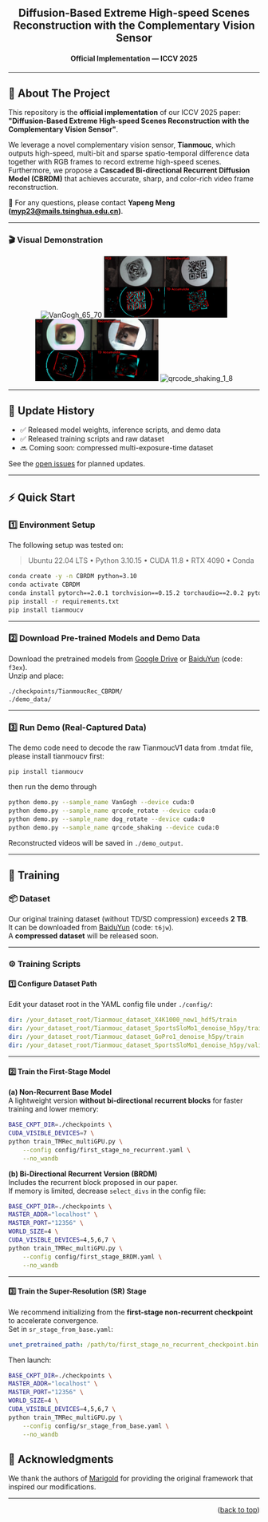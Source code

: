 <a id="readme-top"></a>

<div align="center">
  <h2>Diffusion-Based Extreme High-speed Scenes Reconstruction with the Complementary Vision Sensor</h2>
  <h4>Official Implementation — ICCV 2025</h4>
</div>

---

## 📖 About The Project

This repository is the **official implementation** of our ICCV 2025 paper:<br>
**"Diffusion-Based Extreme High-speed Scenes Reconstruction with the Complementary Vision Sensor"**.

We leverage a novel complementary vision sensor, **Tianmouc**, which outputs high-speed, multi-bit and sparse spatio-temporal difference data together with RGB frames to record extreme high-speed scenes.  
Furthermore, we propose a **Cascaded Bi-directional Recurrent Diffusion Model (CBRDM)** that achieves accurate, sharp, and color-rich video frame reconstruction.

📩 For any questions, please contact **Yapeng Meng (myp23@mails.tsinghua.edu.cn)**.

---

### 🎬 Visual Demonstration

<p align="center">
  <img src="assert/VanGogh_65_70.gif" width="49%" alt="VanGogh_65_70">
  <img src="assert/qrcode_rotate_5_9.gif" width="49%" alt="qrcode_rotate_5_9"><br>
  <img src="assert/dog_rotate_7_9.gif" width="49%" alt="dog_rotate_7_9">
  <img src="assert/qrcode_shaking_1_8.gif" width="49%" alt="qrcode_shaking_1_8">
  
</p>

---

## 🧩 Update History

- ✅ Released model weights, inference scripts, and demo data  
- ✅ Released training scripts and raw dataset  
- 🔜 Coming soon: compressed multi-exposure-time dataset  

See the [open issues](https://github.com/Tianmouc/GenRec/issues) for planned updates.

---

## ⚡ Quick Start

### 1️⃣ Environment Setup
The following setup was tested on:
> Ubuntu 22.04 LTS • Python 3.10.15 • CUDA 11.8 • RTX 4090 • Conda

```bash
conda create -y -n CBRDM python=3.10
conda activate CBRDM
conda install pytorch==2.0.1 torchvision==0.15.2 torchaudio==2.0.2 pytorch-cuda=11.8 -c pytorch -c nvidia
pip install -r requirements.txt
pip install tianmoucv
```

---

### 2️⃣ Download Pre-trained Models and Demo Data
Download the pretrained models from [Google Drive](https://drive.google.com/drive/folders/1zj5clhXhtmJVy2pIISjP34K2cj4J4W9d?usp=drive_link) or [BaiduYun](https://pan.baidu.com/s/1OzBE2crjq6J78NSaUwym5w?pwd=f3ex) (code: `f3ex`).  
Unzip and place:
```
./checkpoints/TianmoucRec_CBRDM/
./demo_data/
```

---

### 3️⃣ Run Demo (Real-Captured Data)

The demo code need to decode the raw TianmoucV1 data from .tmdat file, please install tianmoucv first:

```
pip install tianmoucv
```

then run the demo through

```bash
python demo.py --sample_name VanGogh --device cuda:0
python demo.py --sample_name qrcode_rotate --device cuda:0
python demo.py --sample_name dog_rotate --device cuda:0
python demo.py --sample_name qrcode_shaking --device cuda:0
```
Reconstructed videos will be saved in `./demo_output`.

---

## 🧠 Training

### 📦 Dataset
Our original training dataset (without TD/SD compression) exceeds **2 TB**.  
It can be downloaded from [BaiduYun](https://pan.baidu.com/s/1DFxXAAe0iVfPx-MPz2KVFQ?pwd=t6jw) (code: `t6jw`).  
A **compressed dataset** will be released soon.

---

### ⚙️ Training Scripts

#### 1️⃣ Configure Dataset Path
Edit your dataset root in the YAML config file under `./config/`:
```yaml
dir: /your_dataset_root/Tianmouc_dataset_X4K1000_new1_hdf5/train
dir: /your_dataset_root/Tianmouc_dataset_SportsSloMo1_denoise_h5py/train
dir: /your_dataset_root/Tianmouc_dataset_GoPro1_denoise_h5py/train
dir: /your_dataset_root/Tianmouc_dataset_SportsSloMo1_denoise_h5py/valid
```

---

#### 2️⃣ Train the First-Stage Model

**(a) Non-Recurrent Base Model**  
A lightweight version **without bi-directional recurrent blocks** for faster training and lower memory:
```bash
BASE_CKPT_DIR=./checkpoints \
CUDA_VISIBLE_DEVICES=7 \
python train_TMRec_multiGPU.py \
    --config config/first_stage_no_recurrent.yaml \
    --no_wandb
```

**(b) Bi-Directional Recurrent Version (BRDM)**  
Includes the recurrent block proposed in our paper.  
If memory is limited, decrease `select_divs` in the config file:
```bash
BASE_CKPT_DIR=./checkpoints \
MASTER_ADDR="localhost" \
MASTER_PORT="12356" \
WORLD_SIZE=4 \
CUDA_VISIBLE_DEVICES=4,5,6,7 \
python train_TMRec_multiGPU.py \
    --config config/first_stage_BRDM.yaml \
    --no_wandb
```

---

#### 3️⃣ Train the Super-Resolution (SR) Stage
We recommend initializing from the **first-stage non-recurrent checkpoint** to accelerate convergence.  
Set in `sr_stage_from_base.yaml`:
```yaml
unet_pretrained_path: /path/to/first_stage_no_recurrent_checkpoint.bin
```
Then launch:
```bash
BASE_CKPT_DIR=./checkpoints \
MASTER_ADDR="localhost" \
MASTER_PORT="12356" \
WORLD_SIZE=4 \
CUDA_VISIBLE_DEVICES=4,5,6,7 \
python train_TMRec_multiGPU.py \
    --config config/sr_stage_from_base.yaml \
    --no_wandb
```


## 🙏 Acknowledgments

We thank the authors of [Marigold](https://marigoldmonodepth.github.io) for providing the original framework that inspired our modifications.

---

<p align="right">(<a href="#readme-top">back to top</a>)</p>
